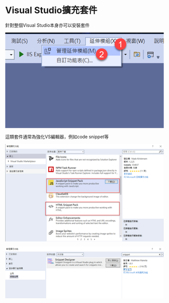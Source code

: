 # Visual Studio擴充套件

針對整個Visual Studio本身亦可以安裝套件

![](../../.gitbook/assets/image%20%28453%29.png)

這類套件通常為強化VS編輯器，例如code snippet等

![](../../.gitbook/assets/image%20%28455%29.png)

![](../../.gitbook/assets/image%20%28461%29.png)

